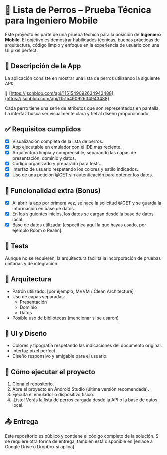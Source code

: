 # 🐶 Lista de Perros – Prueba Técnica para Ingeniero Mobile

Este proyecto es parte de una prueba técnica para la posición de **Ingeniero Mobile**. El objetivo es demostrar habilidades técnicas, buenas prácticas de arquitectura, código limpio y enfoque en la experiencia de usuario con una UI pixel perfect.

## 📱 Descripción de la App

La aplicación consiste en mostrar una lista de perros utilizando la siguiente API:

🔗 [https://jsonblob.com/api/1151549092634943488](https://jsonblob.com/api/1151549092634943488)

Cada perro tiene una serie de atributos que son representados en pantalla. La interfaz busca ser visualmente clara y fiel al diseño proporcionado.

## ✅ Requisitos cumplidos

- [x] Visualización completa de la lista de perros.
- [x] App ejecutable en emulador con el IDE más reciente.
- [x] Arquitectura limpia y comprensible, separando las capas de presentación, dominio y datos.
- [x] Código organizado y preparado para tests.
- [x] Interfaz de usuario respetando los colores y estilo indicados.
- [x] Uso de una petición @GET sin autenticación para obtener los datos.

## 💾 Funcionalidad extra (Bonus)

- [x] Al abrir la app por primera vez, se hace la solicitud @GET y se guarda la información en base de datos.
- [x] En los siguientes inicios, los datos se cargan desde la base de datos local.
- [x] Base de datos utilizada: [especifica aquí la que hayas usado, por ejemplo Room o Realm].

## 🧪 Tests

Aunque no se requieren, la arquitectura facilita la incorporación de pruebas unitarias y de integración.

## 🧠 Arquitectura

- Patrón utilizado: [por ejemplo, MVVM / Clean Architecture]
- Uso de capas separadas:
  - Presentación
  - Dominio
  - Datos
- Posible uso de bibliotecas (mencionar si se usaron)

## 🎨 UI y Diseño

- Colores y tipografía respetando las indicaciones del documento original.
- Interfaz pixel perfect.
- Diseño responsivo y amigable para el usuario.

## 🚀 Cómo ejecutar el proyecto

1. Clona el repositorio.
2. Abre el proyecto en Android Studio (última versión recomendada).
3. Ejecuta el emulador o dispositivo físico.
4. ¡Listo! Verás la lista de perros cargada desde la API o la base de datos local.

## 📤 Entrega

Este repositorio es público y contiene el código completo de la solución. Si se requiere otra forma de entrega, también está disponible en [enlace a Google Drive o Dropbox si aplica].

